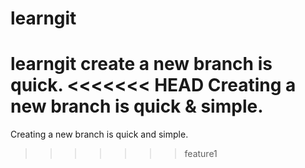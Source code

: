 # learngit
learngit
create a new branch is quick.
<<<<<<< HEAD
Creating a new branch is quick & simple.
=======
Creating a new branch is quick and simple.
>>>>>>> feature1
